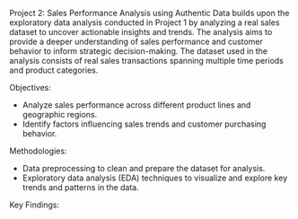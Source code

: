 Project 2: Sales Performance Analysis using Authentic Data builds upon the exploratory data analysis conducted in Project 1 by analyzing a real sales dataset to uncover actionable insights and trends. The analysis aims to provide a deeper understanding of sales performance and customer behavior to inform strategic decision-making.
The dataset used in the analysis consists of real sales transactions spanning multiple time periods and product categories.

Objectives:
- Analyze sales performance across different product lines and geographic regions.
-  Identify factors influencing sales trends and customer purchasing behavior.

Methodologies:
- Data preprocessing to clean and prepare the dataset for analysis.
- Exploratory data analysis (EDA) techniques to visualize and explore key trends and patterns in the data.

Key Findings:
